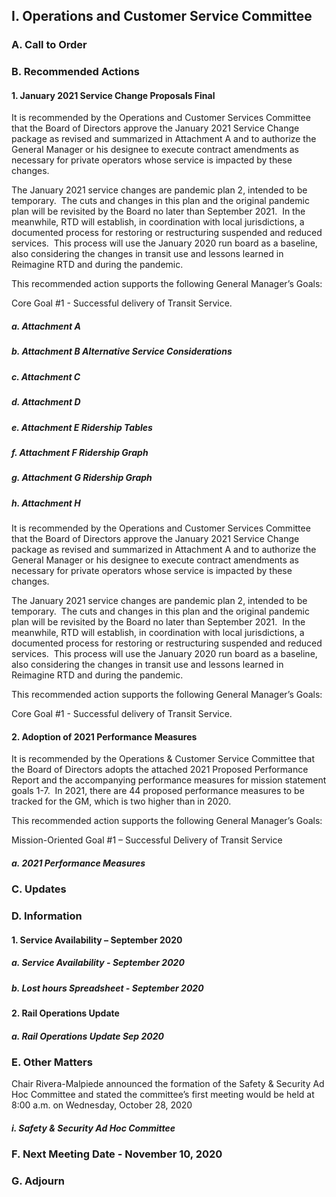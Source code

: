 ## I. Operations and Customer Service Committee

### A. Call to Order

### B. Recommended Actions

#### 1. January 2021 Service Change Proposals Final

It is recommended by the Operations and Customer Services Committee that the Board of Directors approve the January 2021 Service Change package as revised and summarized in Attachment A and to authorize the General Manager or his designee to execute contract amendments as necessary for private operators whose service is impacted by these changes.

The January 2021 service changes are pandemic plan 2, intended to be temporary.  The cuts and changes in this plan and the original pandemic plan will be revisited by the Board no later than September 2021.  In the meanwhile, RTD will establish, in coordination with local jurisdictions, a documented process for restoring or restructuring suspended and reduced services.  This process will use the January 2020 run board as a baseline, also considering the changes in transit use and lessons learned in Reimagine RTD and during the pandemic.

This recommended action supports the following General Manager’s Goals:

Core Goal #1 - Successful delivery of Transit Service.

##### a. Attachment A

##### b. Attachment B Alternative Service Considerations

##### c. Attachment C

##### d. Attachment D

##### e. Attachment E Ridership Tables

##### f. Attachment F Ridership Graph

##### g. Attachment G Ridership Graph

##### h. Attachment H

It is recommended by the Operations and Customer Services Committee that the Board of Directors approve the January 2021 Service Change package as revised and summarized in Attachment A and to authorize the General Manager or his designee to execute contract amendments as necessary for private operators whose service is impacted by these changes.

The January 2021 service changes are pandemic plan 2, intended to be temporary.  The cuts and changes in this plan and the original pandemic plan will be revisited by the Board no later than September 2021.  In the meanwhile, RTD will establish, in coordination with local jurisdictions, a documented process for restoring or restructuring suspended and reduced services.  This process will use the January 2020 run board as a baseline, also considering the changes in transit use and lessons learned in Reimagine RTD and during the pandemic.

This recommended action supports the following General Manager’s Goals:

Core Goal #1 - Successful delivery of Transit Service.

#### 2. Adoption of 2021 Performance Measures

It is recommended by the Operations & Customer Service Committee that the Board of Directors adopts the attached 2021 Proposed Performance Report and the accompanying performance measures for mission statement goals 1-7.  In 2021, there are 44 proposed performance measures to be tracked for the GM, which is two higher than in 2020.

This recommended action supports the following General Manager’s Goals:

Mission-Oriented Goal #1 – Successful Delivery of Transit Service

##### a. 2021 Performance Measures

### C. Updates

### D. Information

#### 1. Service Availability – September 2020

##### a. Service Availability - September 2020

##### b. Lost hours Spreadsheet - September 2020

#### 2. Rail Operations Update

##### a. Rail Operations Update Sep 2020

### E. Other Matters

Chair Rivera-Malpiede announced the formation of the Safety & Security Ad Hoc Committee and stated the committee’s first meeting would be held at 8:00 a.m. on Wednesday, October 28, 2020

##### i. Safety & Security Ad Hoc Committee

### F. Next Meeting Date - November 10, 2020

### G. Adjourn